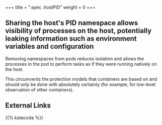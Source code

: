 +++
title = ".spec .hostPID"
weight = 0
+++

## Sharing the host's PID namespace allows visibility of processes on the host, potentially leaking information such as environment variables and configuration

Removing namespaces from pods reduces isolation and allows the processes in the pod to perform tasks as if they were running natively on the host.

This circumvents the protection models that containers are based on and should only be done with absolutely certainty (for example, for low-level observation of other containers).

## External Links


{{% katacoda %}}
